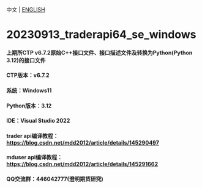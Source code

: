 中文 | [ENGLISH](README_EN.md)

# 20230913_traderapi64_se_windows

#### 上期所CTP v6.7.2原始C++接口文件、接口描述文件及转换为Python(Python 3.12)的接口文件
#### CTP版本：v6.7.2
#### 系统：Windows11
#### Python版本：3.12
#### IDE：Visual Studio 2022

#### trader api编译教程：https://blog.csdn.net/mdd2012/article/details/145290497
#### mduser api编译教程：https://blog.csdn.net/mdd2012/article/details/145291662

#### QQ交流群：446042777(澄明期货研究)
